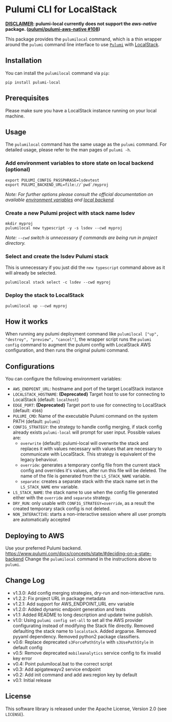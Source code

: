 # Pulumi CLI for LocalStack

**<u>DISCLAIMER</u>: pulumi-local currently does not support the _aws-native_ package. ([pulumi/pulumi-aws-native #108](https://github.com/pulumi/pulumi-aws-native/issues/108))**  

This package provides the `pulumilocal` command, which is a thin wrapper around the `pulumi`
command line interface to use [`Pulumi`](https://github.com/pulumi/pulumi) with [LocalStack](https://github.com/localstack/localstack).

## Installation

You can install the `pulumilocal` command via `pip`:

```
pip install pulumi-local
```

## Prerequisites

Please make sure you have a LocalStack instance running on your local machine.

## Usage

The `pulumilocal` command has the same usage as the `pulumi` command. For detailed usage,
please refer to the man pages of `pulumi -h`.

### Add environment variables to store state on local backend (optional)
```shell
export PULUMI_CONFIG_PASSPHRASE=lsdevtest
export PULUMI_BACKEND_URL=file://`pwd`/myproj
```
_Note: For further options please consult the official documentation on available [environment variables][env_vars] and [local backend][local_backend]._

[env_vars]: https://www.pulumi.com/docs/cli/environment-variables/
[local_backend]: https://www.pulumi.com/docs/concepts/state/#local-filesystem

### Create a new Pulumi project with stack name lsdev
```shell
mkdir myproj
pulumilocal new typescript -y -s lsdev --cwd myproj
```
_Note: `--cwd` switch is unnecessary if commands are being run in project directory._

### Select and create the lsdev Pulumi stack
This is unnecessary if you just did the `new typescript` command above as it will already be selected.
```shell
pulumilocal stack select -c lsdev --cwd myproj
```

### Deploy the stack to LocalStack
```shell
pulumilocal up --cwd myproj
```

## How it works

When running any pulumi deployment command like `pulumilocal ["up", "destroy", "preview", "cancel"]`,
the wrapper script runs the `pulumi config` command to augment the pulumi config with LocalStack AWS configuration,
and then runs the original pulumi command. 

## Configurations

You can configure the following environment variables:

* `AWS_ENDPOINT_URL`: hostname and port of the target LocalStack instance
* `LOCALSTACK_HOSTNAME`: __(Deprecated)__ Target host to use for connecting to LocalStack (default: `localhost`)
* `EDGE_PORT`: __(Deprecated)__ Target port to use for connecting to LocalStack (default: `4566`)
* `PULUMI_CMD`: Name of the executable Pulumi command on the system PATH (default: `pulumi`)
* `CONFIG_STRATEGY`: the strategy to handle config merging, if stack config already exists `pulumi-local` will prompt for user input. Possible values are:
  * `overwrite` (default): pulumi-local will overwrite the stack and replaces it with values necessary with values that are necessary to communicate with LocalStack. This strategy is equivalent of the legacy behaviour.
  * `override`: generates a temporary config file from the current stack config and overrides it's values, after run this file will be deleted. The name of the file is generated from the `LS_STACK_NAME` variable.
  * `separate`: creates a separate stack with the stack name set in the `LS_STACK_NAME` env variable.
* `LS_STACK_NAME`: the stack name to use when the config file generated either with the `override` and `separate` strategy.
* `DRY_RUN`: only usable with `CONFIG_STRATEGY=override`, as a result the created temporary stack config is not deleted.
* `NON_INTERACTIVE`: starts a non-interactive session where all user prompts are automatically accepted

## Deploying to AWS
Use your preferred Pulumi backend. https://www.pulumi.com/docs/concepts/state/#deciding-on-a-state-backend
Change the `pulumilocal` command in the instructions above to `pulumi`.

## Change Log

* v1.3.0: Add config merging strategies, dry-run and non-interactive runs.
* v1.2.2: Fix project URL in package metadata
* v1.2.1: Add support for AWS_ENDPOINT_URL env variable
* v1.2.0: Added dynamic endpoint generation and tests
* v1.1: Added README to long description and update twine publish.
* v1.0: Using `pulumi config set-all` to set all the AWS provider configurating instead of modifying
  the Stack file directly. Removed defaulting the stack name to `localstack`. Added argparse. 
  Removed pyyaml dependency. Removed python2 package classifiers. 
* v0.6: Replace deprecated `s3ForcePathStyle` with `s3UsePathStyle` in default config
* v0.5: Remove deprecated `mobileanalytics` service config to fix invalid key error
* v0.4: Point pulumilocal.bat to the correct script
* v0.3: Add apigatewayv2 service endpoint
* v0.2: Add init command and add aws:region key by default
* v0.1: Initial release

## License

This software library is released under the Apache License, Version 2.0 (see `LICENSE`).

[pypi-version]: https://img.shields.io/pypi/v/pulumi-local.svg
[pypi]: https://pypi.org/project/pulumi-local/
